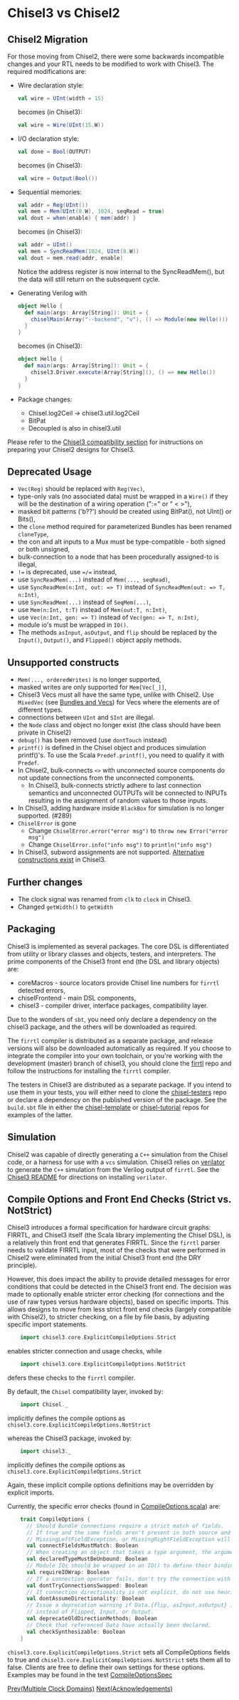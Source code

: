 # Chisel3 vs Chisel2

## Chisel2 Migration
For those moving from Chisel2, there were some backwards incompatible changes
and your RTL needs to be modified to work with Chisel3. The required
modifications are:

 - Wire declaration style:
   ```scala
   val wire = UInt(width = 15)
   ```
   becomes (in Chisel3):
   ```scala
   val wire = Wire(UInt(15.W))
   ```

 - I/O declaration style:
   ```scala
   val done = Bool(OUTPUT)
   ```
   becomes (in Chisel3):
   ```scala
   val wire = Output(Bool())
   ```

 - Sequential memories:
   ```scala
   val addr = Reg(UInt())
   val mem = Mem(UInt(8.W), 1024, seqRead = true)
   val dout = when(enable) { mem(addr) }
   ```
   becomes (in Chisel3):
   ```scala
   val addr = UInt()
   val mem = SyncReadMem(1024, UInt(8.W))
   val dout = mem.read(addr, enable)
   ```

   Notice the address register is now internal to the SyncReadMem(), but the data
   will still return on the subsequent cycle.
   
 - Generating Verilog with
   ```scala
   object Hello {
     def main(args: Array[String]): Unit = {
       chiselMain(Array("--backend", "v"), () => Module(new Hello()))
     }
   }
   ```
   becomes (in Chisel3):
   ```scala
   object Hello {
     def main(args: Array[String]): Unit = {
       chisel3.Driver.execute(Array[String](), () => new Hello())
     }
   }
   ```

 - Package changes:
   - Chisel.log2Ceil -> chisel3.util.log2Ceil
   - BitPat
   - Decoupled is also in chisel3.util

Please refer to the [Chisel3 compatibility section](https://github.com/ucb-bar/chisel#chisel3)
for instructions on preparing your Chisel2 designs for Chisel3.

## Deprecated Usage
*  `Vec(Reg)` should be replaced with `Reg(Vec)`,
*  type-only vals (no associated data) must be wrapped in a `Wire()` if they will be the destination of a wiring operation (":=" or " < >"),
*  masked bit patterns ('b??') should be created using BitPat(), not UInt() or Bits(),
*  the `clone` method required for parameterized Bundles has been renamed `cloneType`,
*  the con and alt inputs to a Mux must be type-compatible - both signed or both unsigned,
*  bulk-connection to a node that has been procedurally assigned-to is illegal,
*  `!=` is deprecated, use `=/=` instead,
*  use `SyncReadMem(...)` instead of `Mem(..., seqRead)`,
*  use `SyncReadMem(n:Int, out: => T)` instead of `SyncReadMem(out: => T, n:Int)`,
*  use `SyncReadMem(...)` instead of `SeqMem(...)`,
*  use `Mem(n:Int, t:T)` instead of `Mem(out:T, n:Int)`,
*  use `Vec(n:Int, gen: => T)` instead of `Vec(gen: => T, n:Int)`,
*  module io's must be wrapped in `IO()`.
*  The methods `asInput`, `asOutput`, and `flip` should be replaced by the `Input()`, `Output()`, and `Flipped()` object apply methods.

## Unsupported constructs
*  `Mem(..., orderedWrites)` is no longer supported,
*  masked writes are only supported for `Mem[Vec[_]]`,
* Chisel3 Vecs must all have the same type, unlike with Chisel2. Use `MixedVec` (see [Bundles and Vecs](Bundles-and-Vecs)) for Vecs where the elements are of different types.
*  connections between `UInt` and `SInt` are illegal.
*  the `Node` class and object no longer exist (the class should have been private in Chisel2)
* `debug()` has been removed (use `dontTouch` instead)
* `printf()` is defined in the Chisel object and produces simulation printf()'s.
To use the Scala `Predef.printf()`, you need to qualify it with `Predef`.
* In Chisel2, bulk-connects `<>` with unconnected source components do not update connections from the unconnected components.
  * In Chisel3, bulk-connects strictly adhere to last connection semantics and unconnected OUTPUTs will be connected to INPUTs resulting in the assignment of random values to those inputs.
* In Chisel3, adding hardware inside `BlackBox` for simulation is no longer supported. (#289)
* `ChiselError` is gone
  * Change `ChiselError.error("error msg")` to `throw new Error("error msg")`
  * Change `ChiselError.info("info msg")` to `println("info msg")`
* In Chisel3, subword assignments are not supported. [Alternative constructions exist](https://github.com/freechipsproject/chisel3/wiki/Cookbook#how-do-i-do-subword-assignment-assign-to-some-bits-in-a-uint) in Chisel3.

## Further changes
* The clock signal was renamed from `clk` to `clock` in Chisel3.
* Changed `getWidth()` to `getWidth`

## Packaging
Chisel3 is implemented as several packages.
The core DSL is differentiated from utility or library classes and objects, testers, and interpreters.
The prime components of the Chisel3 front end (the DSL and library objects) are:
* coreMacros - source locators provide Chisel line numbers for `firrtl` detected errors,
* chiselFrontend - main DSL components,
* chisel3 - compiler driver, interface packages, compatibility layer.

Due to the wonders of `sbt`, you need only declare a dependency on the chisel3 package, and the others will be downloaded as required.

The `firrtl` compiler is distributed as a separate package, and release versions will also be downloaded automatically as required.
If you choose to integrate the compiler into your own toolchain, or you're working with the development (master) branch of chisel3, you should clone the [firrtl](https://github.com/ucb-bar/firrtl) repo
and follow the instructions for installing the `firrtl` compiler.

The testers in Chisel3 are distributed as a separate package.
If you intend to use them in your tests, you will either need to clone the [chisel-testers](https://github.com/ucb-bar/chisel-testers) repo
or declare a dependency on the published version of the package.
See the `build.sbt` file in either the [chisel-template](https://github.com/ucb-bar/chisel-template) or [chisel-tutorial](https://github.com/ucb-bar/chisel-tutorial)
repos for examples of the latter.

## Simulation
Chisel2 was capable of directly generating a `C++` simulation from the Chisel code, or a harness for use with a `vcs` simulation.
Chisel3 relies on [verilator](http://www.veripool.org/wiki/verilator) to generate the `C++` simulation from the Verilog output of `firrtl`.
See the [Chisel3 README](https://github.com/ucb-bar/chisel3) for directions on installing `verilator`.

## Compile Options and Front End Checks (Strict vs. NotStrict)
Chisel3 introduces a formal specification for hardware circuit graphs: FIRRTL,
and Chisel3 itself (the Scala library implementing the Chisel DSL), is a relatively thin front end that generates FIRRTL.
Since the `firrtl` parser needs to validate FIRRTL input, most of the checks that were performed in Chisel2 were eliminated
from the initial Chisel3 front end (the DRY principle).

However, this does impact the ability to provide detailed messages for error conditions that could be detected in the Chisel3
front end. The decision was made to optionally enable stricter error checking (for connections and the use of raw types versus
hardware objects), based on specific imports.
This allows designs to move from less strict front end checks (largely compatible with Chisel2), to stricter checking,
on a file by file basis, by adjusting specific import statements.

```scala
    import chisel3.core.ExplicitCompileOptions.Strict
```     

enables stricter connection and usage checks, while

```scala
    import chisel3.core.ExplicitCompileOptions.NotStrict
```

defers these checks to the `firrtl` compiler.

By default, the `Chisel` compatibility layer, invoked by:

```scala
    import Chisel._
```
    
implicitly defines the compile options as `chisel3.core.ExplicitCompileOptions.NotStrict`

whereas the Chisel3 package, invoked by:

```scala
    import chisel3._
```
    
implicitly defines the compile options as `chisel3.core.ExplicitCompileOptions.Strict`

Again, these implicit compile options definitions may be overridden by explicit imports.

Currently, the specific error checks (found in [CompileOptions.scala](https://github.com/ucb-bar/chisel3/blob/master/chiselFrontend/src/main/scala/chisel3/core/CompileOptions.scala)) are:

```scala
    trait CompileOptions {
      // Should Bundle connections require a strict match of fields.
      // If true and the same fields aren't present in both source and sink, a MissingFieldException,
      // MissingLeftFieldException, or MissingRightFieldException will be thrown.
      val connectFieldsMustMatch: Boolean
      // When creating an object that takes a type argument, the argument must be unbound (a pure type).
      val declaredTypeMustBeUnbound: Boolean
      // Module IOs should be wrapped in an IO() to define their bindings before the reset of the module is defined.
      val requireIOWrap: Boolean
      // If a connection operator fails, don't try the connection with the operands (source and sink) reversed.
      val dontTryConnectionsSwapped: Boolean
      // If connection directionality is not explicit, do not use heuristics to attempt to determine it.
      val dontAssumeDirectionality: Boolean
      // Issue a deprecation warning if Data.{flip, asInput,asOutput} is used
      // instead of Flipped, Input, or Output.
      val deprecateOldDirectionMethods: Boolean
      // Check that referenced Data have actually been declared.
      val checkSynthesizable: Boolean
    }
```

`chisel3.core.ExplicitCompileOptions.Strict` sets all CompileOptions fields to true and
`chisel3.core.ExplicitCompileOptions.NotStrict` sets them all to false.
Clients are free to define their own settings for these options.
Examples may be found in the test [CompileOptionsSpec](https://github.com/ucb-bar/chisel3/blob/master/src/test/scala/chiselTests/CompileOptionsTest.scala)

[Prev(Multiple Clock Domains)](Multiple-Clock-Domains) [Next(Acknowledgements)](Acknowledgements)
